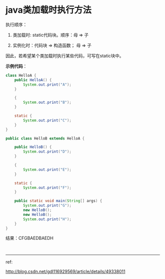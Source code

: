 # java类加载时执行方法

执行顺序：

1. 类加载时: static代码块。顺序：母 => 子

2. 实例化时：代码块 => 构造函数； 母 => 子

因此，若希望某个类加载时执行某些代码，可写在static块中。


**示例代码**：

```java
class HelloA {
    public HelloA() {
        System.out.print("A");
    }

    {
        System.out.print("B");
    }

    static {
        System.out.print("C");
    }
}

public class HelloB extends HelloA {

    public HelloB() {
        System.out.print("D");
    }

    {
        System.out.print("E");
    }

    static {
        System.out.print("F");
    }

    public static void main(String[] args) {
        System.out.print("G");
        new HelloB();
        new HelloB();
        System.out.print("H");
    }
}
```

结果：CFGBAEDBAEDH


<br/>

---------

ref:

http://blog.csdn.net/gdl116929569/article/details/49338011

<br/><br/>
